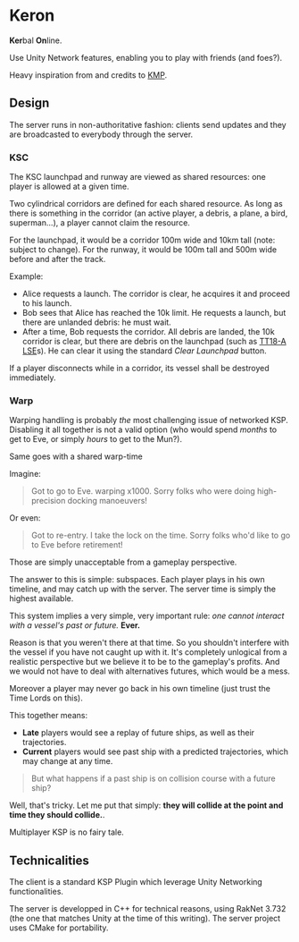 Keron
=====

**Ker**bal **On**line.

Use Unity Network features, enabling you to play with friends (and foes?).

Heavy inspiration from and credits to [KMP](https://github.com/TehGimp/KerbalMultiPlayer).

Design
------

The server runs in non-authoritative fashion:
clients send updates and they are broadcasted to everybody through the server.

### KSC

The KSC launchpad and runway are viewed as shared resources: one player is allowed at a given time.

Two cylindrical corridors are defined for each shared resource. As long as there is something in the corridor
(an active player, a debris, a plane, a bird, superman...), a player cannot claim the resource.

For the launchpad, it would be a corridor 100m wide and 10km tall (note: subject to change).
For the runway, it would be 100m tall and 500m wide before and after the track.

Example:

* Alice requests a launch. The corridor is clear, he acquires it and proceed to his launch.
* Bob sees that Alice has reached the 10k limit. He requests a launch, but there are unlanded debris: he must wait.
* After a time, Bob requests the corridor. All debris are landed, the 10k corridor is clear,
  but there are debris on the launchpad (such as [TT18-A LSE](http://wiki.kerbalspaceprogram.com/wiki/TT18-A_Launch_Stability_Enhancer)s).
  He can clear it using the standard _Clear Launchpad_ button.

If a player disconnects while in a corridor, its vessel shall be destroyed immediately.

### Warp

Warping handling is probably _the_ most challenging issue of networked KSP.
Disabling it all together is not a valid option (who would spend _months_ to get to Eve,
or simply _hours_ to get to the Mun?).

Same goes with a shared warp-time

Imagine:
> Got to go to Eve. warping x1000. Sorry folks who were doing high-precision docking manoeuvers!

Or even:
> Got to re-entry. I take the lock on the time. Sorry folks who'd like to go to Eve before retirement!

Those are simply unacceptable from a gameplay perspective.

The answer to this is simple: subspaces. Each player plays in his own timeline, and may catch up with the server.
The server time is simply the highest available.

This system implies a very simple, very important rule: _one cannot interact with a vessel's past or future._ **Ever.**

Reason is that you weren't there at that time.
So you shouldn't interfere with the vessel if you have not caught up with it.
It's completely unlogical from a realistic perspective but we believe it to be to the gameplay's profits.
And we would not have to deal with alternatives futures, which would be a mess.

Moreover a player may never go back in his own timeline (just trust the Time Lords on this).

This together means:

* **Late** players would see a replay of future ships, as well as their trajectories.
* **Current** players would see past ship with a predicted trajectories, which may change at any time.

> But what happens if a past ship is on collision course with a future ship?

Well, that's tricky. Let me put that simply: **they will collide at the point and time they should collide.**.

Multiplayer KSP is no fairy tale.

Technicalities
--------------

The client is a standard KSP Plugin which leverage Unity Networking functionalities.

The server is developped in C++ for technical reasons, using RakNet 3.732 (the one that matches Unity at the time of this writing).
The server project uses CMake for portability.
